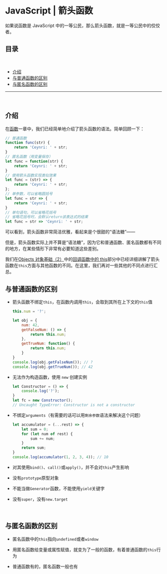# JavaScript | 箭头函数

如果说函数是 JavaScript 中的一等公民，那么箭头函数，就是一等公民中的佼佼者。

## 目录 <!-- omit in toc -->

<br>

- [介绍](#介绍)
- [与普通函数的区别](#与普通函数的区别)
- [与匿名函数的区别](#与匿名函数的区别)

---

<br>

## 介绍

在[函数](../function.md)一章中，我们已经简单地介绍了箭头函数的语法。简单回顾一下：

```js
// 普通函数
function func(str) {
    return 'Ceynri: ' + str;
}
// 匿名函数（用变量保存）
let func = function(str) {
    return 'Ceynri: ' + str;
}
// 使用箭头函数实现类似效果
let func = (str) => {
    return 'Ceynri: ' + str;
};
// 单参数，可以省略圆括号
let func = str => {
    return 'Ceynri: ' + str;
}
// 单句语句，可以省略花括号
// 省略花括号时，会默认return该表达式的结果
let func = str => 'Ceynri: ' + str;
```

可以看到，箭头函数非常简洁优雅，看起来是个很甜的“语法糖”——

但是，箭头函数实际上并不算是“语法糖”，因为它和普通函数、匿名函数都有不同的地方，在某些情形下非常有必要知道这些差别。

我们在[Objects 对象基础（2）](../objects-2.md)中的[回调函数中的 this](../objects-2.md#回调函数中的-this)部分中已经详细讲解了箭头函数在`this`方面与其他函数的不同。在这里，我们再对一些其他的不同点进行汇总。

## 与普通函数的区别

- 箭头函数不绑定`this`，在函数内调用`this`，会取到其所在上下文的`this`值
  
  ```js
  this.num = '?';
  
  let obj = {
      num: 42,
      getFalseNum: () => {
          return this.num;
      },
      getTrueNum: function() {
          return this.num;
      }
  }
  console.log(obj.getFalseNum()); // ?
  console.log(obj.getTrueNum()); // 42
  ```

- 无法作为构造函数，使用 `new` 创建实例
  
  ```js
  let Constructor = () => {
      console.log('?');
  }
  let fc = new Constructor(); 
  // Uncaught TypeError: Constructor is not a constructor
  ```

- 不绑定`arguments`（有需要的话可以用`剩余参数`语法来解决这个问题）
  
  ```js
  let accumulator = (...rest) => {
      let sum = 0;
      for (let num of rest) {
          sum += num;
      }
      return sum;
  }
  console.log(accumulator(1, 2, 3, 4)); // 10
  ```

- 对其使用`bind()`、`call()`或`apply()`，并不会对`this`产生影响
  
- 没有`prototype`原型对象

- 不能当做`Generator`函数，不能使用`yield`关键字

- 没有`super`，没有`new.target`

<br>

## 与匿名函数的区别

- 匿名函数中的`this`指向`undefined`或者`window`

- 用匿名函数给变量或属性赋值，就变为了一般的函数，有着普通函数的`this`行为

- 普通函数有的，匿名函数一般也有

<br>
